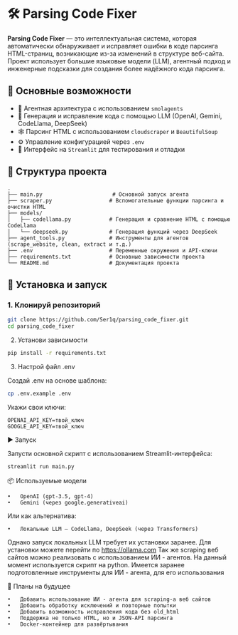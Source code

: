 # 🛠️ Parsing Code Fixer

**Parsing Code Fixer** — это интеллектуальная система, которая автоматически обнаруживает и исправляет ошибки в коде парсинга HTML-страниц, возникающие из-за изменений в структуре веб-сайта. Проект использует большие языковые модели (LLM), агентный подход и инженерные подсказки для создания более надёжного кода парсинга.

## 🚀 Основные возможности

- 🧠 Агентная архитектура с использованием `smolagents`
- 🤖 Генерация и исправление кода с помощью LLM (OpenAI, Gemini, CodeLlama, DeepSeek)
- 🕸️ Парсинг HTML с использованием `cloudscraper` и `BeautifulSoup`
- ⚙️ Управление конфигурацией через `.env`
- 🎯 Интерфейс на `Streamlit` для тестирования и отладки

## 🧩 Структура проекта
```
.
├── main.py                      # Основной запуск агента
├── scraper.py                  # Вспомогательные функции парсинга и очистки HTML
├── models/
│   ├── codellama.py            # Генерация и сравнение HTML с помощью CodeLlama
│   └── deepseek.py             # Генерация функций через DeepSeek
├── agent_tools.py              # Инструменты для агентов (scrape_website, clean, extract и т.д.)
├── .env                        # Переменные окружения и API-ключи
├── requirements.txt            # Основные зависимости проекта
└── README.md                   # Документация проекта
```
## 🔧 Установка и запуск

### 1. Клонируй репозиторий

```bash
git clone https://github.com/Ser1q/parsing_code_fixer.git
cd parsing_code_fixer
```
2. Установи зависимости
```bash
pip install -r requirements.txt
```

3. Настрой файл .env

Создай .env на основе шаблона:
```bash
cp .env.example .env
```
Укажи свои ключи:
```
OPENAI_API_KEY=твой_ключ
GOOGLE_API_KEY=твой_ключ
```
▶️ Запуск

Запусти основной скрипт с использованием Streamlit-интерфейса:
```bash
streamlit run main.py
```

📦 Используемые модели

	•	OpenAI (gpt-3.5, gpt-4)
	•	Gemini (через google.generativeai)
Или как альтернатива:

	•	Локальные LLM — CodeLlama, DeepSeek (через Transformers)
 
Однако запуск локальных LLM требует их установки заранее. Для установки можете перейти по https://ollama.com
Так же scraping веб сайтов можно реализовать с использованием ИИ - агентов. На данный момент используется скрипт на python. 
Имеется заранее подготовленные инструменты для ИИ - агента, для его использования

📌 Планы на будущее

	•	Добавить использование ИИ - агента для scraping-а веб сайтов
	•	Добавить обработку исключений и повторные попытки
 	•	Добавить возможность исправления кода без old_html
	•	Поддержка не только HTML, но и JSON-API парсинга
	•	Docker-контейнер для развёртывания
